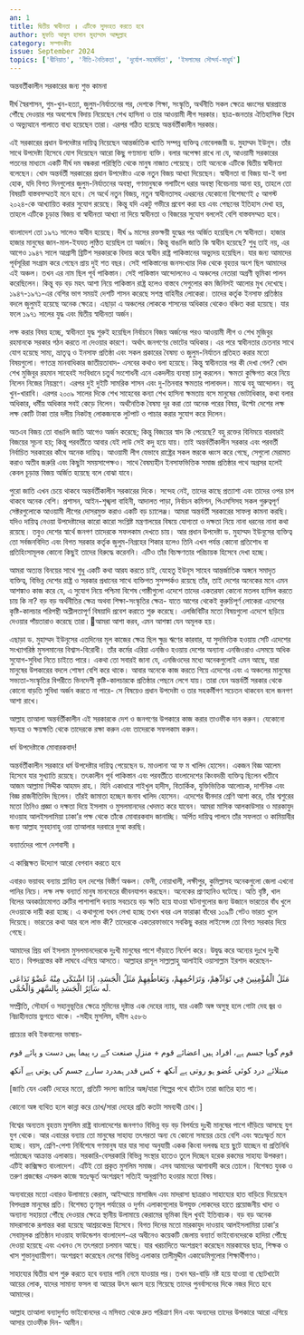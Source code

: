 ```yaml
---
an: 1
title: দ্বিতীয় স্বাধীনতা ॥ এটিকে সুসংহত করতে হবে
author: মুফতি আবুল হাসান মুহাম্মাদ আব্দুল্লাহ
category: সম্পাদকীয়
issue: September 2024
topics: ['দ্বীনিয়াত', 'নীতি-নৈতিকতা', 'দুর্যোগ-সহমর্মিতা', 'ইসলামের সৌন্দর্য-মাধুর্য']
---
```


অন্তবর্তীকালীন সরকারের জন্য শুভ কামনা

দীর্ঘ স্বৈরশাসন, গুম-খুন-হত্যা, জুলুম-নির্যাতনের পর, দেশকে শিক্ষা, সংস্কৃতি, অর্থনীতি সকল ক্ষেত্রে ধ্বংসের দ্বারপ্রান্তে পৌঁছে দেওয়ার পর অবশেষে বিদায় নিয়েছেন শেখ হাসিনা ও তার আওয়ামী লীগ সরকার। ছাত্র-জনতার ঐতিহাসিক বিপ্লব ও অভ্যুত্থানে পালাতে বাধ্য হয়েছেন তারা। এরপর গঠিত হয়েছে অন্তর্বর্তীকালীন সরকার।

এই সরকারের প্রধান উপদেষ্টার দায়িত্ব নিয়েছেন আন্তর্জাতিক খ্যাতি সম্পন্ন ব্যক্তিত্ব নোবেলজয়ী ড. মুহাম্মদ ইউনূস। তাঁর সাথে উপদেষ্টা হিসেবে যোগ দিয়েছেন আরো কিছু গণ্যমান্য ব্যক্তি। বলার অপেক্ষা রাখে না যে, আওয়ামী সরকারের পতনের মাধ্যমে একটি দীর্ঘ দম বন্ধকরা পরিস্থিতি থেকে মানুষ নাজাত পেয়েছে। তাই অনেকে এটিকে দ্বিতীয় স্বাধীনতা বলেছেন। খোদ অন্তর্বর্তী সরকারের প্রধান উপদেষ্টাও একে নতুন বিজয় আখ্যা দিয়েছেন। স্বাধীনতা বা বিজয় যা-ই বলা হোক, যদি বিগত দিনগুলোর জুলুম-নির্যাতনের অবস্থা, গণমানুষকে গলাটিপে ধরার অবস্থা বিবেচনায় আনা হয়, তাহলে তো বিষয়টি বাস্তবসম্মতই মনে হবে। সে অর্থে নতুন বিজয়, নতুন স্বাধীনতাসহ এধরনের যেকোনো বিশেষণেই ৫ আগস্ট ২০২৪-কে আখ্যায়িত করার সুযোগ রয়েছে। কিন্তু যদি একটু গভীরে প্রবেশ করা হয় এবং পেছনের ইতিহাস দেখা হয়, তাহলে এটিকে চূড়ান্ত বিজয় বা স্বাধীনতা আখ্যা না দিয়ে স্বাধীনতা ও বিজয়ের সুযোগ বললেই বেশি বাস্তবসম্মত হবে।

বাংলাদেশ তো ১৯৭১ সালেও স্বাধীন হয়েছে। দীর্ঘ ৯ মাসের রক্তক্ষয়ী যুদ্ধের পর অর্জিত হয়েছিল সে স্বাধীনতা। হাজার হাজার মানুষের জান-মাল-ইযযত লুণ্ঠিত হয়েছিল তা অর্জনে। কিন্তু বাঙালি জাতি কি স্বাধীন হয়েছে? শুধু তাই নয়, এর আগেও ১৯৪৭ সালে আগ্রাসী ব্রিটিশ সরকারকে বিদায় করে স্বাধীন রাষ্ট্র পাকিস্তানের অভ্যুদয় হয়েছিল। যার জন্য আমাদের পূর্বসূরিরা সংগ্রাম করে গেছেন প্রায় দুই শত বছর। সেই পাকিস্তানের জনসংখ্যার দিক থেকে বৃহত্তর অংশ ছিল আমাদের এই অঞ্চল। তখন এর নাম ছিল পূর্ব পাকিস্তান। সেই পাকিস্তান আন্দোলনেও এ অঞ্চলের নেতারা অগ্রণী ভূমিকা পালন করেছিলেন। কিন্তু বড় বড় মহৎ আশা নিয়ে পাকিস্তান রাষ্ট্র হলেও বাস্তবে সেগুলোর কম জিনিসই আলোর মুখ দেখেছে। ১৯৪৭-১৯৭১-এর বেশির ভাগ সময়ই দেশটি শাসন করেছে সশস্ত্র বাহিনীর লোকেরা। তাদের কর্তৃক ইনসাফ প্রতিষ্ঠার বদলে জুলুমই হয়েছে অনেক ক্ষেত্রে। এছাড়া এ অঞ্চলের লোককে শাসনের অধিকার থেকেও বঞ্চিত করা হয়েছে। যার ফলে ১৯৭১ সালের যুদ্ধ এবং দ্বিতীয় স্বাধীনতা অর্জন।

লক্ষ করার বিষয় হচ্ছে, স্বাধীনতা যুদ্ধ শুরুই হয়েছিল নির্বাচনে বিজয় অর্জনের পরও আওয়ামী লীগ ও শেখ মুজিবুর রহমানকে সরকার গঠন করতে না দেওয়ার কারণে। অর্থাৎ জনগণের ভোটের অধিকার। এর পরে স্বাধীনতার চেতনার সাথে যোগ হয়েছে সাম্য, ভ্রাতৃত্ব ও ইনসাফ প্রতিষ্ঠা এবং সকল প্রকারের বৈষম্য ও জুলুম-নির্যাতন প্রতিহত করার মতো বিষয়গুলো। গণতন্ত্র মানবাধিকার জাতীয়তাবাদ- এসবের কথাও বলা হয়েছে। কিন্তু স্বাধীনতার পর কী দেখা গেল? খোদ শেখ মুজিবুর রহমান সাহেবই সংবিধানে চতুর্থ সংশোধনী এনে একদলীয় ব্যবস্থা চালু করলেন। ক্ষমতা কুক্ষিগত করে নিয়ে নিলেন নিজের নিয়ন্ত্রণে। এরপর দুই দুইটি সামরিক শাসন এবং দু-তিনবার ক্ষমতার পালাবদল। মাঝে বহু আন্দোলন। বহু খুন-খারাবি। এরপর ২০০৯ সালের দিকে শেখ সাহেবের কন্যা শেখ হাসিনা ক্ষমতায় বসে মানুষের ভোটাধিকার, কথা বলার অধিকার, ধর্মীয় অধিকার সবই কেড়ে নিলেন। অর্থনৈতিক বৈষম্য দূর করা তো অনেক পরের বিষয়, উল্টো দেশের লক্ষ লক্ষ কোটি টাকা তার দলীয় নিকটস্থ লোকজনকে লুটপাট ও পাচার করার সুযোগ করে দিলেন।

অতএব বিজয় তো বাঙালি জাতি আগেও অর্জন করেছে; কিন্তু বিজয়ের স্বাদ কি পেয়েছে? বহু রক্তের বিনিময়ে বারবারই বিজয়ের সূচনা হয়; কিন্তু পরবর্তীতে আবার যেই লাউ সেই কদু হয়ে যায়। তাই অন্তর্বর্তীকালীন সরকার এবং পরবর্তী নির্বাচিত সরকারের কাঁধে অনেক দায়িত্ব। আওয়ামী লীগ যেভাবে রাষ্ট্রের সকল স্তরকে ধ্বংস করে গেছে, সেগুলো মেরামত করাও অতীব জরুরি এবং কিছুটা সময়সাপেক্ষও। সাথে বৈষম্যহীন ইনসাফভিত্তিক সমাজ প্রতিষ্ঠার পথে অগ্রসর হলেই কেবল চূড়ান্ত বিজয় অর্জিত হয়েছে বলে বোঝা যাবে।

পুরো জাতি এখন চেয়ে থাকবে অন্তর্বর্তীকালীন সরকারের দিকে। সন্দেহ নেই, তাদের কাছে প্রত্যাশা এবং তাদের ওপর চাপ থাকবে অনেক বেশি। প্রশাসন, আইন-শৃঙ্খলা বাহিনী, আদালত পাড়া, নির্বাচন কমিশন, পিএসসিসহ সকল গুরুত্বপূর্ণ সেক্টরগুলোকে আওয়ামী লীগের দোসরমুক্ত করাও একটি বড় চ্যালেঞ্জ। আমরা অন্তর্বর্তী সরকারের সাফল্য কামনা করছি। যদিও দায়িত্ব নেওয়া উপদেষ্টাদের কারো কারো সংশ্লিষ্ট মন্ত্রণালয়ের বিষয়ে যোগ্যতা ও দক্ষতা নিয়ে নানা ধরনের নানা কথা রয়েছে। তবুও দেশের স্বার্থে জনগণ তাদেরকে সফলকাম দেখতে চায়। আর প্রধান উপদেষ্টা ড. মুহাম্মদ ইউনূসের ব্যক্তিত্ব তো সর্বজনবিদিত এবং বিগত সরকার কর্তৃক জুলুম-নিগ্রহের শিকার হলেও তিনি এখন পর্যন্ত কোনো প্রতিশোধ বা প্রতিহিংসামূলক কোনো কিছুই তাদের বিরুদ্ধে করেননি। এটিও তাঁর বিচক্ষণতার পরিচায়ক হিসেবে দেখা হচ্ছে।

আমরা অত্যন্ত বিনয়ের সাথে শুধু একটি কথা আরয করতে চাই, যেহেতু ইউনূস সাহেব আন্তর্জাতিক অঙ্গনে সমাদৃত ব্যক্তিত্ব, বিভিন্ন দেশের রাষ্ট্র ও সরকার প্রধানের সাথে ব্যক্তিগত সুসম্পর্কও রয়েছে তাঁর, তাই দেশের অনেকের মনে  এমন আশঙ্কাও কাজ করে যে, এ সুযোগ নিয়ে পশ্চিমা বিশেষ গোষ্ঠীগুলো এদেশে তাদের একতরফা কোনো মতলব হাসিল করতে চায় কি না? বড় বড় অর্থনীতির ক্ষেত্র অথবা শিক্ষা-সংস্কৃতির ক্ষেত্র- যাতে আগের থেকেই কুরুচিপূর্ণ লোকেরা এদেশের কৃষ্টি-কালচার পরিপন্থী অশ্লীলতাপূর্ণ বিষয়াদি প্রবেশ করাতে শুরু করেছে। এলজিবিটির মতো বিষয়গুলো এদেশে ছড়িয়ে দেওয়ার পাঁয়তারাও করেছে তারা।আমরা আশা করব, এমন আশঙ্কা যেন অমূলক হয়।

 এছাড়া ড. মুহাম্মদ ইউনূসের এতদিনের মূল কাজের ক্ষেত্র ছিল ক্ষুদ্র ঋণের কারবার, যা সুদভিত্তিক হওয়ায় সেটি এদেশের সংখ্যাগরিষ্ঠ মুসলমানের বিশ্বাস-বিরোধী। তাঁর কর্মের এরিয়া এনজিও হওয়ায় দেশের অন্যান্য এনজিওরাও এসময়ে অধিক সুযোগ-সুবিধা নিতে চাইতে পারে। একথা তো সবারই জানা যে, এনজিওদের মধ্যে অনেকগুলোই এমন আছে, যারা মানুষের উপকারের বদলে শোষণ বেশি করে থাকে। আবার অনেকে কাজ করতে গিয়ে এদেশের এবং এ অঞ্চলের মানুষের সভ্যতা-সংস্কৃতির বিপরীতে ভিনদেশী কৃষ্টি-কালচারকে প্রতিষ্ঠার পেছনে লেগে যায়। তারা যেন অন্তর্বর্তী সরকার থেকে কোনো বাড়তি সুবিধা অর্জন করতে না পারে- সে বিষয়েও প্রধান উপদেষ্টা ও তার সহকর্মীগণ সচেতন থাকবেন বলে জনগণ আশা রাখে।

আল্লাহ তাআলা অন্তর্বর্তীকালীন এই সরকারকে দেশ ও জনগণের উপকারে কাজ করার তাওফীক দান করুন। যেকোনো ষড়যন্ত্র ও ক্ষয়ক্ষতি থেকে তাদেরকে রক্ষা করুন এবং তাদেরকে সফলকাম করুন।

ধর্ম উপদেষ্টাকে মোবারকবাদ!

অন্তর্বর্তীকালীন সরকারে ধর্ম উপদেষ্টার দায়িত্ব পেয়েছেন ড. মাওলানা আ ফ ম খালিদ হোসেন। একজন বিজ্ঞ আলেম হিসেবে যার সুখ্যাতি রয়েছে। তৎকালীন পূর্ব পাকিস্তান এবং পরবর্তীতে বাংলাদেশের কিংবদন্তী ব্যক্তিত্ব ছিলেন খতীবে আজম আল্লামা সিদ্দীক আহমদ রাহ.। যিনি একাধারে শাইখুল হাদীস, বিতার্কিক, যুক্তিভিত্তিক আলোচক, দার্শনিক এবং বিজ্ঞ রাজনীতিবিদ ছিলেন। তাঁরই জামাতা হচ্ছেন জনাব খালিদ হোসেন। এদেশের দ্বীনদার শ্রেণি আশা করে, তাঁর শ্বশুরের মতো তিনিও প্রজ্ঞা ও দক্ষতা দিয়ে ইসলাম ও মুসলমানদের খেদমত করে যাবেন। আমরা মাসিক আলকাউসার ও মারকাযুদ দাওয়াহ আলইসলামিয়া ঢাকা’র পক্ষ থেকে তাঁকে মোবারকবাদ জানাচ্ছি। অর্পিত দায়িত্ব পালনে তাঁর সফলতা ও কামিয়াবীর জন্য আল্লাহ সুবহানাহু ওয়া তাআলার দরবারে দুআ করছি।

 

বন্যার্তদের পাশে দেশবাসী ॥ <br>

এ কাক্সিক্ষত উদ্যোগ আরো বেগবান করতে হবে

এবারও ভয়াবহ বন্যায় প্লাবিত হল দেশের বিস্তীর্ণ অঞ্চল। ফেনী, নোয়াখালী, লক্ষীপুর, কুমিল্লাসহ অনেকগুলো জেলা এখনো পানির নিচে। লক্ষ লক্ষ বন্যার্ত মানুষ মানবেতর জীবনযাপন করছেন। অনেকের প্রাণহানিও ঘটেছে। অতি বৃষ্টি, খাল বিলের অবকাঠামোগত ত্রুটির পাশাপাশি বন্যায় সবচেয়ে বড় ক্ষতি হয়ে যাওয়া ঘটনাগুলোর জন্য উজানে ভারতের বাঁধ খুলে দেওয়াকে দায়ী করা হচ্ছে। এ কথাগুলো যখন লেখা হচ্ছে তখন খবর এল ফারাক্কা বাঁধের ১০৯টি গেটও ভারত খুলে দিয়েছে। ভারতের কথা আর বলে লাভ কী? তাদেরকে একতরফাভাবে সবকিছু করার লাইসেন্স তো বিগত সরকার দিয়ে গেছে।

আমাদের প্রিয় ধর্ম ইসলাম মুসলমানদেরকে দুঃখী মানুষের পাশে দাঁড়াতে নির্দেশ করে। উদ্বুদ্ধ করে অন্যের দুঃখে দুঃখী হতে। বিপদগ্রস্তের কষ্ট লাঘবে এগিয়ে আসতে। আল্লাহর রাসূল সাল্লাল্লাহু আলাইহি ওয়াসাল্লাম ইরশাদ করেছেন-

 مَثَلُ الْمُؤْمِنِينَ فِي تَوَادِّهِمْ، وَتَرَاحُمِهِمْ، وَتَعَاطُفِهِمْ مَثَلُ الْجَسَدِ، إِذَا اشْتَكَى مِنْهُ عُضْوٌ تَدَاعَى لَه  سَائِرُ الْجَسَدِ بِالسَّهَرِ وَالْحُمَّى.

সম্প্রীতি, সৌহার্দ ও সহানুভূতির ক্ষেত্রে মুমিনের দৃষ্টান্ত এক দেহের ন্যায়, যার একটি অঙ্গ অসুস্থ হলে গোটা দেহ জ্বর ও নিদ্রাহীনতায় ভুগতে থাকে। -সহীহ মুসলিম, হদীস ২৫৮৬

প্রাচ্যের কবি ইকবালের ভাষায়-

قوم گویا جسم ہے،  افراد ہیں اعضائے قوم + منزلِ صنعت کے رہ پیما ہیں دست و پائے قوم

مبتلائے درد کوئی عُضو ہو روتی ہے آنکھ + کس قدر ہمدرد سارے جسم کی ہوتی ہے آنکھ

[জাতি যেন একটি দেহের মতো, প্রতিটি সদস্য জাতির অঙ্গ/যারা শিল্পের পথে হাঁটেন তারা জাতির হাত পা।

কোনো অঙ্গ ব্যথিত হলে কান্না করে চোখ/সারা দেহের প্রতি কতটা সমব্যথী চোখ।]

বিশ্বের অন্যতম বৃহত্তম মুসলিম রাষ্ট্র বাংলাদেশের জনগণও বিভিন্ন বড় বড় বিপর্যয়ে দুঃখী মানুষের পাশে দাঁড়িয়ে আসছে যুগ যুগ থেকে। আর এবারের বন্যায় তো মানুষের সাহায্য তৎপরতা অন্য যে কোনো সময়ের চেয়ে বেশি এবং স্বতঃস্ফূর্ত মনে হচ্ছে। বয়স, শ্রেণি-পেশা নির্বিশেষে গণমানুষ যার যার সাধ্য অনুযায়ী একক কিংবা দলবদ্ধ হয়ে ছুটে যাচ্ছেন বা প্রতিনিধি পাঠাচ্ছেন আক্রান্ত এলাকায়। সরকারি-বেসরকারি বিভিন্ন সংস্থার হাতেও তুলে দিচ্ছেন হরেক রকমের সাহায্য উপকরণ। এটিই কাক্সিক্ষত বাংলাদেশ। এটিই তো প্রকৃত মুসলিম সমাজ। এসব আমাদের আশাবাদী করে তোলে। বিশেষত যুবক ও তরুণ প্রজন্মের এসকল কাজে স্বতঃস্ফূর্ত অংশগ্রহণ সত্যিই অনুপ্রাণিত হওয়ার মতো বিষয়।

অন্যবারের মতো এবারও উলামায়ে কেরাম, আইম্মায়ে মাসাজিদ এবং মাদরাসা ছাত্ররাও সাহায্যের হাত বাড়িয়ে দিয়েছেন বিপদগ্রস্ত মানুষের প্রতি। বিশেষত তৃণমূল পর্যায়ের ও দুর্গম এলাকাগুলোর উপযুক্ত লোকদের হাতে প্রয়োজনীয় খাদ্য ও অন্যান্য সহায়তা পৌঁছে দেওয়ার ক্ষেত্রে স্থানীয় উলামায়ে কেরামের ভূমিকা ছিল খুবই ইতিবাচক। বড় বড় অনেক মাদরাসাকে রূপান্তর করা হয়েছে আশ্রয়কেন্দ্র হিসেবে। বিগত দিনের মতো মারকাযুদ দাওয়াহ আলইসলামিয়া ঢাকা’র সেবামূলক প্রতিষ্ঠান দাওয়াহ ফাউন্ডেশন বাংলাদেশ-এর অধীনেও কয়েকটি জেলায় বন্যার্ত ভাইবোনদেরকে হাদিয়া পৌঁছে দেওয়া হয়েছে এবং এখনও সে তৎপরতা চলমান আছে। যার খরচাদিতে অংশগ্রহণ করেছেন মারকাযের ছাত্র, শিক্ষক ও খাস শুভানুধ্যায়ীগণ। অংশগ্রহণ করেছেন দেশের বিভিন্ন এলাকার তালীমুদ্দীন একাডেমিগুলোর শিক্ষার্থীগণও।

 সাহায্যের দ্বিতীয় ধাপ শুরু করতে হবে বন্যার পানি নেমে যাওয়ার পর। তখন ঘর-বাড়ি নষ্ট হয়ে যাওয়া বা ছোটখাটো আয়ের লোক, যাদের সামান্য ফসল বা আয়ের উৎস ধ্বংস হয়ে গিয়েছে তাদের পুনর্বাসনের দিকে নজর দিতে হবে আমাদের।

আল্লাহ তাআলা বন্যাদুর্গত ভাইবোনদের এ মসিবত থেকে দ্রুত পরিত্রাণ দিন এবং অন্যদের তাদের উপকারে আরো এগিয়ে আসার তাওফীক দিন- আমীন। 